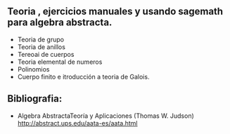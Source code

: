 ## Teoria , ejercicios manuales y usando sagemath para algebra abstracta.
- Teoria de grupo
- Teoria de anillos
- Tereoai de cuerpos
- Teoria elemental de numeros
- Polinomios
- Cuerpo finito e itroducción a teoria de Galois.

## Bibliografia:

 - Algebra AbstractaTeoría y Aplicaciones (Thomas W. Judson)
   http://abstract.ups.edu/aata-es/aata.html
   

